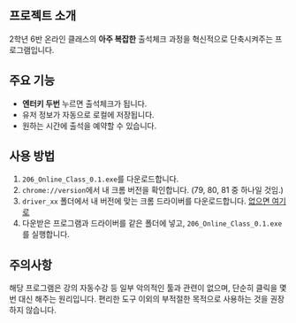 ## 프로젝트 소개
2학년 6반 온라인 클래스의 **아주 복잡한** 출석체크 과정을 혁신적으로 단축시켜주는 프로그램입니다.

## 주요 기능
- **엔터키 두번** 누르면 출석체크가 됩니다.
- 유저 정보가 자동으로 로컬에 저장됩니다.
- 원하는 시간에 출석을 예약할 수 있습니다.

## 사용 방법
1. `206_Online_Class_0.1.exe`를 다운로드합니다.
2. `chrome://version`에서 내 크롬 버전을 확인합니다. (79, 80, 81 중 하나일 것임.)
3. `driver_xx` 폴더에서 내 버전에 맞는 크롬 드라이버를 다운로드합니다. [없으면 여기로](https://sites.google.com/a/chromium.org/chromedriver/home)
4. 다운받은 프로그램과 드라이버를 같은 폴더에 넣고, `206_Online_Class_0.1.exe`를 실행합니다.

## 주의사항
해당 프로그램은 강의 자동수강 등 일부 악의적인 툴과 관련이 없으며, 단순히 클릭을 몇번 대신 해주는 원리입니다.
편리한 도구 이외의 부적절한 목적으로 사용하는 것을 권장하지 않습니다.
